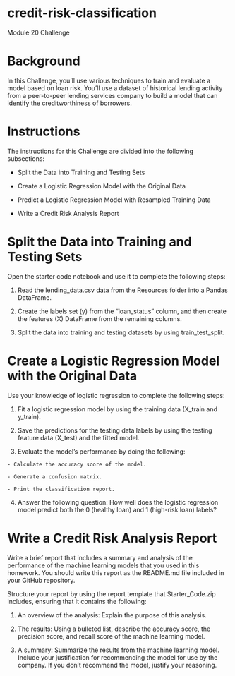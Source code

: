 # credit-risk-classification
Module 20 Challenge
# Background
In this Challenge, you’ll use various techniques to train and evaluate a model based on loan risk. You’ll use a dataset of historical lending activity from a peer-to-peer lending services company to build a model that can identify the creditworthiness of borrowers.

# Instructions
The instructions for this Challenge are divided into the following subsections:
  - Split the Data into Training and Testing Sets

  - Create a Logistic Regression Model with the Original Data

  - Predict a Logistic Regression Model with Resampled Training Data

  - Write a Credit Risk Analysis Report

# Split the Data into Training and Testing Sets
Open the starter code notebook and use it to complete the following steps:

  1. Read the lending_data.csv data from the Resources folder into a Pandas DataFrame.

  2. Create the labels set (y) from the “loan_status” column, and then create the features (X) DataFrame from the remaining columns.

  3. Split the data into training and testing datasets by using train_test_split.

# Create a Logistic Regression Model with the Original Data
Use your knowledge of logistic regression to complete the following steps:

  1. Fit a logistic regression model by using the training data (X_train and y_train).

  2. Save the predictions for the testing data labels by using the testing feature data (X_test) and the fitted model.

  3. Evaluate the model’s performance by doing the following:

    - Calculate the accuracy score of the model.

    - Generate a confusion matrix.

    - Print the classification report.

  4. Answer the following question: How well does the logistic regression model predict both the 0 (healthy loan) and 1 (high-risk loan) labels?
  
  # Write a Credit Risk Analysis Report
  Write a brief report that includes a summary and analysis of the performance of the machine learning models that you used in this homework. You should write this report as the README.md file included in your GitHub repository.

Structure your report by using the report template that Starter_Code.zip includes, ensuring that it contains the following:
  1. An overview of the analysis: Explain the purpose of this analysis.
  
  2. The results: Using a bulleted list, describe the accuracy score, the precision score, and recall score of the machine learning model.
  
  3. A summary: Summarize the results from the machine learning model. Include your justification for recommending the model for use by the company. If you don’t recommend the model, justify your reasoning.
